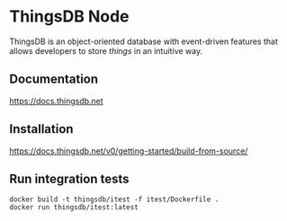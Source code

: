 # ThingsDB Node

ThingsDB is an object-oriented database with event-driven features that allows 
developers to store *things* in an intuitive way.

## Documentation

https://docs.thingsdb.net

## Installation

https://docs.thingsdb.net/v0/getting-started/build-from-source/

## Run integration tests

```
docker build -t thingsdb/itest -f itest/Dockerfile .
docker run thingsdb/itest:latest
```
